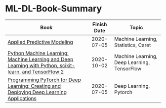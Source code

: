 # ML-DL-Book-Summary

| Book | Finish Date | Topic 
|----------|:--------------:|-------|
|[Applied Predictive Modeling](https://www.amazon.com/Applied-Predictive-Modeling-Max-Kuhn/dp/1461468485/ref=sr_1_1?keywords=applied+predictive+modeling&qid=1644021987&sprefix=applied+pre%2Caps%2C446&sr=8-1)|2020-07-05|Machine Learning, Statistics, Caret|
|[Python Machine Learning: Machine Learning and Deep Learning with Python, scikit-learn, and TensorFlow 2](https://www.amazon.com/dp/1789955750?pd_rd_i=1789955750&pd_rd_w=BoC24&pf_rd_p=0766f286-f72d-49df-b4dc-e0afb9dccb94&pd_rd_wg=A9g8x&pf_rd_r=YY2M31Q001G70PBX2S6K&pd_rd_r=77155c5c-1fb1-406a-a07f-2e06af596233)|2020-10-02|Machine Learning, Deep Learning, TensorFlow|
|[Programming PyTorch for Deep Learning: Creating and Deploying Deep Learning Applications](https://www.amazon.com/Programming-PyTorch-Deep-Learning-Applications/dp/1492045357/ref=sr_1_1?crid=LDVHSD0NPH4N&keywords=Programming+PyTorch+for+Deep+Learning%3A+Creating+and+Deploying+Deep+Learning+Applications&qid=1644022020&sprefix=programming+pytorch+for+deep+learning+creating+and+deploying+deep+learning+applications%2Caps%2C255&sr=8-1)|2020-07-05|Deep Learning, Pytorch|
